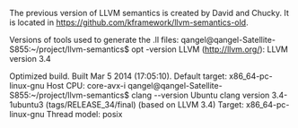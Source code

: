 The previous version of LLVM semantics is created by David and Chucky.
It is located in https://github.com/kframework/llvm-semantics-old.

Versions of tools used to generate the .ll files:
qangel@qangel-Satellite-S855:~/project/llvm-semantics$ opt -version
LLVM (http://llvm.org/):
  LLVM version 3.4
  
  Optimized build.
  Built Mar  5 2014 (17:05:10).
  Default target: x86_64-pc-linux-gnu
  Host CPU: core-avx-i
qangel@qangel-Satellite-S855:~/project/llvm-semantics$ clang --version
Ubuntu clang version 3.4-1ubuntu3 (tags/RELEASE_34/final) (based on LLVM 3.4)
Target: x86_64-pc-linux-gnu
Thread model: posix

